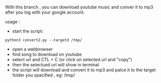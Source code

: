 With this branch  , you can download  youtube music and conver it  to  mp3 after you log with your  google account.

usage : 

- start the  script:
```
python3 convert2.py --targetd /tmp/
```  
- open a  webbrowser 
- find song to download on youtube 
- select url and  CTL + C  (or click on selected url and  "copy")
- then the  selectued url will  show in terminal
- the script will  download and convert it to mp3 and palce it to the target folder you spacified  , eg: /tmp/
 

